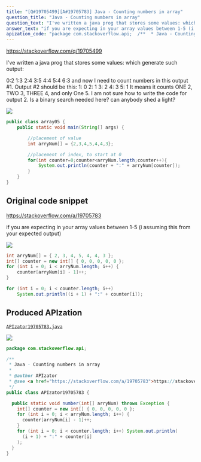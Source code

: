 ```yaml
---
title: "[Q#19705499][A#19705783] Java - Counting numbers in array"
question_title: "Java - Counting numbers in array"
question_text: "I've written a java prog that stores some values: which generate such output:  0:2  1:3  2:4  3:5 4:4 5:4 6:3 and now I need to count numbers in this output #1. Output #2 should be this: 1: 0  2: 1  3: 2  4: 3  5: 1 It means it counts ONE 2, TWO 3, THREE 4, and only One 5. I am not sure how to write the code for output 2.  Is a binary search needed here? can anybody shed a light?"
answer_text: "if you are expecting in your array values between 1-5 (i assuming this from your expected output)"
apization_code: "package com.stackoverflow.api;  /**  * Java - Counting numbers in array  *  * @author APIzator  * @see <a href=\"https://stackoverflow.com/a/19705783\">https://stackoverflow.com/a/19705783</a>  */ public class APIzator19705783 {    public static void number(int[] arryNum) throws Exception {     int[] counter = new int[] { 0, 0, 0, 0, 0 };     for (int i = 0; i < arryNum.length; i++) {       counter[arryNum[i] - 1]++;     }     for (int i = 0; i < counter.length; i++) System.out.println(       (i + 1) + \":\" + counter[i]     );   } }"
---
```


https://stackoverflow.com/q/19705499

I&#x27;ve written a java prog that stores some values:
which generate such output:

0:2 
1:3 
2:4 
3:5
4:4
5:4
6:3
and now I need to count numbers in this output #1.
Output #2 should be this:
1: 0 
2: 1 
3: 2 
4: 3 
5: 1
It means it counts ONE 2, TWO 3, THREE 4, and only One 5.
I am not sure how to write the code for output 2. 
Is a binary search needed here?
can anybody shed a light?


<div class="code-logo"><img src="/stackoverflow.png" /></div>

```java
public class array05 {
    public static void main(String[] args) {

        //placement of value
        int arryNum[] = {2,3,4,5,4,4,3};

        //placement of index, to start at 0
        for(int counter=0;counter<arryNum.length;counter++){
            System.out.println(counter + ":" + arryNum[counter]);
        }
    }   
}
```


## Original code snippet

https://stackoverflow.com/a/19705783

if you are expecting in your array values between 1-5 (i assuming this from your expected output)

<div class="code-logo"><img src="/stackoverflow.png" /></div>

```java
int arryNum[] = { 2, 3, 4, 5, 4, 4, 3 };
int[] counter = new int[] { 0, 0, 0, 0, 0 };
for (int i = 0; i < arryNum.length; i++) {
    counter[arryNum[i] - 1]++;
}

for (int i = 0; i < counter.length; i++)
    System.out.println((i + 1) + ":" + counter[i]);
```

## Produced APIzation

[`APIzator19705783.java`](https://github.com/pasqualesalza/apization-temp-data/raw/master/search/APIzator19705783.java)

<div class="code-logo"><img src="/apizator.png" /></div>

```java
package com.stackoverflow.api;

/**
 * Java - Counting numbers in array
 *
 * @author APIzator
 * @see <a href="https://stackoverflow.com/a/19705783">https://stackoverflow.com/a/19705783</a>
 */
public class APIzator19705783 {

  public static void number(int[] arryNum) throws Exception {
    int[] counter = new int[] { 0, 0, 0, 0, 0 };
    for (int i = 0; i < arryNum.length; i++) {
      counter[arryNum[i] - 1]++;
    }
    for (int i = 0; i < counter.length; i++) System.out.println(
      (i + 1) + ":" + counter[i]
    );
  }
}

```